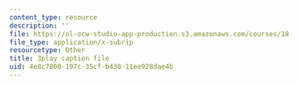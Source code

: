 ```yaml
---
content_type: resource
description: ''
file: https://ol-ocw-studio-app-production.s3.amazonaws.com/courses/18-01sc-single-variable-calculus-fall-2010/4e8c7800107c35cfb43011ee928dae4b_BSAA0akmPEU.srt
file_type: application/x-subrip
resourcetype: Other
title: 3play caption file
uid: 4e8c7800-107c-35cf-b430-11ee928dae4b
---
```

